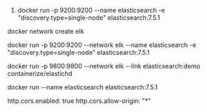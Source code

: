 1. docker run -p 9200:9200 --name elasticsearch -e "discovery.type=single-node" elasticsearch:7.5.1


docker network create elk

docker run -p 9200:9200 --network elk --name elasticsearch -e "discovery.type=single-node" elasticsearch:7.5.1

docker run -p 9800:9800 --network elk --link elasticsearch:demo containerize/elastichd 


docker run --name elasticsearch elasticsearch:7.5.1


http.cors.enabled: true
http.cors.allow-origin: "*"